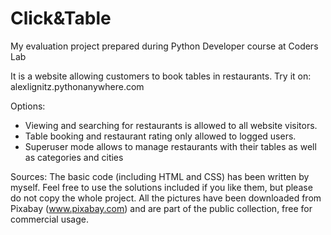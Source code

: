 # Click&Table
My evaluation project prepared during Python Developer course at Coders Lab

It is a website allowing customers to book tables in restaurants.
Try it on: alexlignitz.pythonanywhere.com

Options:
- Viewing and searching for restaurants is allowed to all website visitors. 
- Table booking and restaurant rating only allowed to logged users.
- Superuser mode allows to manage restaurants with their tables as well as categories and cities

Sources:
The basic code (including HTML and CSS) has been written by myself. Feel free to use the solutions included if you like them, but please do not copy the whole project.
All the pictures have been downloaded from Pixabay (www.pixabay.com) and are part of the public collection, free for commercial usage.

